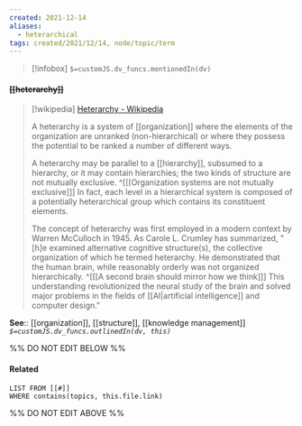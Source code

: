 ```yaml
---
created: 2021-12-14 
aliases:
  - heterarchical
tags: created/2021/12/14, node/topic/term
---
```

> [!infobox]
`$=customJS.dv_funcs.mentionedIn(dv)`

#### <s class="topic-title">[[heterarchy]]</s>

> [!wikipedia] [Heterarchy - Wikipedia](https://en.wikipedia.org/wiki/Heterarchy)
> 
> A heterarchy is a system of [[organization]] where the elements of the organization are unranked (non-hierarchical) or where they possess the potential to be ranked a number of different ways. 
> 
> A heterarchy may be parallel to a [[hierarchy]], subsumed to a hierarchy, or it may contain hierarchies; the two kinds of structure are not mutually exclusive. 
> ^[[[Organization systems are not mutually exclusive]]]
> In fact, each level in a hierarchical system is composed of a potentially heterarchical group which contains its constituent elements.
> 
> The concept of heterarchy was first employed in a modern context by Warren McCulloch in 1945. As Carole L. Crumley has summarized, "[h]e examined alternative cognitive structure(s), the collective organization of which he termed heterarchy. He demonstrated that the human brain, while reasonably orderly was not organized hierarchically. 
> ^[[[A second brain should mirror how we think]]]
> This understanding revolutionized the neural study of the brain and solved major problems in the fields of [[AI|artificial intelligence]] and computer design."


**See**:: [[organization]], [[structure]], [[knowledge management]]
*`$=customJS.dv_funcs.outlinedIn(dv, this)`*

%% DO NOT EDIT BELOW %%
#### Related 
```dataview
LIST FROM [[#]]
WHERE contains(topics, this.file.link)
```
%% DO NOT EDIT ABOVE %%
